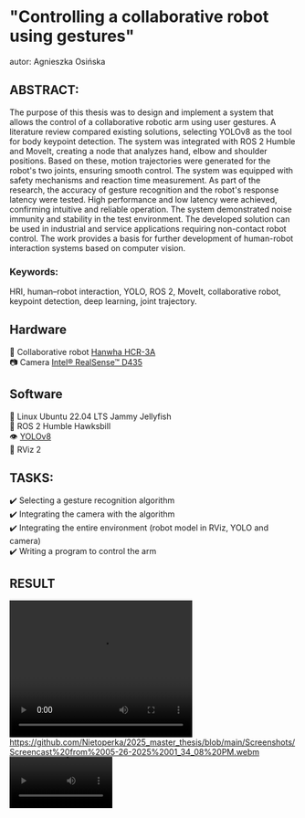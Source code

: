 # "Controlling a collaborative robot using gestures"
autor: Agnieszka Osińska

## ABSTRACT:
The purpose of this thesis was to design and implement a system that allows the control of a collaborative robotic arm using user gestures. A literature review compared existing solutions, selecting YOLOv8 as the tool for body keypoint detection. The system was integrated with ROS 2 Humble and MoveIt, creating a node that analyzes hand, elbow and shoulder positions. Based on these, motion trajectories were generated for the robot's two joints, ensuring smooth control. The system was equipped with safety mechanisms and reaction time measurement. As part of the research, the accuracy of gesture recognition and the robot's response latency were tested. High performance and low latency were achieved, confirming intuitive and reliable operation. The system demonstrated noise immunity and stability in the test environment. The developed solution can be used in industrial and service applications requiring non-contact robot control. The work provides a basis for further development of human-robot interaction systems based on computer vision.
### Keywords:
HRI, human–robot interaction, YOLO, ROS 2, MoveIt, collaborative robot, keypoint detection, deep learning, joint trajectory.

## Hardware
🦾 Collaborative robot [Hanwha HCR-3A](https://www.hycobot.com/hcr-3) <br />
📷 Camera [Intel® RealSense™ D435](https://www.intelrealsense.com/depth-camera-d435/)<br />

## Software
🐧 Linux Ubuntu 22.04 LTS Jammy Jellyfish<br />
🤖 ROS 2 Humble Hawksbill<br />
👁️ [YOLOv8](https://github.com/mgonzs13/yolo_ros/tree/main)<br />
📡 RViz 2

## TASKS:
✔️ Selecting a gesture recognition algorithm<br />
✔️ Integrating the camera with the algorithm<br />
✔️ Integrating the entire environment (robot model in RViz, YOLO and camera)<br />
✔️ Writing a program to control the arm<br />

## RESULT
<video src="Screenshots/Screencast from 05-26-2025 01_34_08 PM.webm" width="320" height="240" controls></video>
https://github.com/Nietoperka/2025_master_thesis/blob/main/Screenshots/Screencast%20from%2005-26-2025%2001_34_08%20PM.webm
<video src='(https://github.com/Nietoperka/2025_master_thesis/blob/main/Screenshots/Screencast%20from%2005-26-2025%2001_34_08%20PM.webm)' width=180/>
